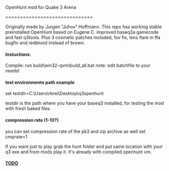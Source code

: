 OpenHunt mod for Quake 3 Arena

==============================

Originally made by Jurgen "Juhox" Hoffmann.
This repo has working stable preinstalled OpenHunt 
based on Eugene C. improved baseq3a gamecode and fast q3tools.
Plus 3 cosmetic patches included, fov fix, lens flare in ffa bugfix and redblood instead of brown.

#### Instuctions:
Compile: run build\win32-qvm\build_all.bat
note: edit batchfile to your needs!

#### test environments path example
set testdir=C:\Users\rbrei\Desktop\q3openhunt

testdir is the path where you have your baseq3 installed, for testing the mod with fresh baked files

#### compression rate (1-10?)
you can set compression rate of the pk3 and zip archive as well
set cmprate=1

If you want just to play grab the hunt folder and put same location with your q3 exe and from mods play it. It's already with compiled openhunt vm.

#### [TODO](TODO.md)









